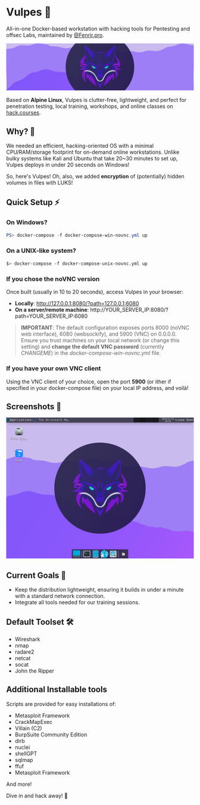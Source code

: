 # Vulpes 🦊

All-in-one Docker-based workstation with hacking tools for Pentesting and offsec Labs, maintained by [@Fenrir.pro](https://github.com/fenrirsec).

![logo](./docs/banner.png)

Based on **Alpine Linux**, Vulpes is clutter-free, lightweight, and perfect for penetration testing, local training, workshops, and online classes on [hack.courses](https://hack.courses).

## Why? 🤔

We needed an efficient, hacking-oriented OS with a minimal CPU/RAM/storage footprint for on-demand online workstations. Unlike bulky systems like Kali and Ubuntu that take 20~30 minutes to set up, Vulpes deploys in under 20 seconds on Windows!

So, here's Vulpes! Oh, also, we added **encryption** of (potentially) hidden volumes in files with LUKS!

## Quick Setup ⚡

### On Windows?

```powershell
PS> docker-compose -f docker-compose-win-novnc.yml up
```

### On a UNIX-like system?

```bash
$> docker-compose -f docker-compose-unix-novnc.yml up
```

### If you chose the noVNC version

Once built (usually in 10 to 20 seconds), access Vulpes in your browser:

- **Locally**: http://127.0.0.1:8080/?path=127.0.0.1:6080
- **On a server/remote machine**: http://YOUR_SERVER_IP:8080/?path=YOUR_SERVER_IP:6080

> **IMPORTANT**: The default configuration exposes ports 8000 (noVNC web interface), 6080 (websockify), and 5900 (VNC) on 0.0.0.0.
> Ensure you trust machines on your local network (or change this setting) and **change the default VNC password** (currently *CHANGEME*) in the *docker-compose-win-novnc.yml* file.

### If you have your own VNC client

Using the VNC client of your choice, open the port **5900** (or ither if specified in your docker-compose file) on your local IP address, and voilà!

## Screenshots 📸

![screenshot 1 with terminal](./docs/screen1.png)

## Current Goals 🎯

- Keep the distribution lightweight, ensuring it builds in under a minute with a standard network connection.
- Integrate all tools needed for our training sessions.

## Default Toolset 🛠️

- Wireshark
- nmap
- radare2
- netcat
- socat
- John the Ripper

## Additional Installable tools

Scripts are provided for easy installations of:

- Metasploit Framework
- CrackMapExec
- Villain (C2)
- BurpSuite Community Edition
- dirb
- nuclei
- shellGPT
- sqlmap
- ffuf
- Metasploit Framework

And more!

Dive in and hack away! 🚀
